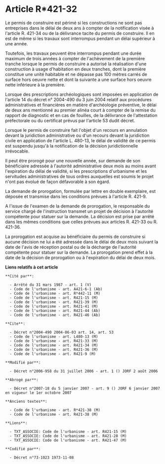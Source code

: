# Article R*421-32

Le permis de construire est périmé si les constructions ne sont pas entreprises dans le délai de deux ans à compter de la
notification visée à l'article R. 421-34 ou de la délivrance tacite du permis de construire. Il en est de même si les travaux
sont interrompus pendant un délai supérieur à une année.

Toutefois, les travaux peuvent être interrompus pendant une durée maximum de trois années à compter de l'achèvement de la
première tranche lorsque le permis de construire a autorisé la réalisation d'une construction à usage d'habitation en deux
tranches, dont la première constitue une unité habitable et ne dépasse pas 100 mètres carrés de surface hors oeuvre nette et
dont la suivante a une surface hors oeuvre nette inférieure à la première.

Lorsque des prescriptions archéologiques sont imposées en application de l'article 14 du décret n° 2004-490 du 3 juin 2004
relatif aux procédures administratives et financières en matière d'archéologie préventive, le délai de deux ans mentionné au
premier alinéa court à compter de la remise du rapport de diagnostic et en cas de fouilles, de la délivrance de l'attestation
préfectorale ou du certificat prévus par l'article 53 dudit décret.

Lorsque le permis de construire fait l'objet d'un recours en annulation devant la juridiction administrative ou d'un recours
devant la juridiction civile en application de l'article L. 480-13, le délai de validité de ce permis est suspendu jusqu'à la
notification de la décision juridictionnelle irrévocable.

Il peut être prorogé pour une nouvelle année, sur demande de son bénéficiaire adressée à l'autorité administrative deux mois
au moins avant l'expiration du délai de validité, si les prescriptions d'urbanisme et les servitudes administratives de tous
ordres auxquelles est soumis le projet n'ont pas évolué de façon défavorable à son égard.

La demande de prorogation, formulée par lettre en double exemplaire, est déposée et transmise dans les conditions prévues à
l'article R. 421-9.

A l'issue de l'examen de la demande de prorogation, le responsable du service chargé de l'instruction transmet un projet de
décision à l'autorité compétente pour statuer sur la demande. La décision est prise par arrêté dans les mêmes conditions que
celles prévues aux articles R. 421-33 ou R. 421-36.

La prorogation est acquise au bénéficiaire du permis de construire si aucune décision ne lui a été adressée dans le délai de
deux mois suivant la date de l'avis de réception postal ou de la décharge de l'autorité compétente pour statuer sur la
demande. La prorogation prend effet à la date de la décision de prorogation ou à l'expiration du délai de deux mois.

**Liens relatifs à cet article**

	**Cité par**:

	  - Arrêté du 31 mars 1987 - art. 1 (V)
	  - Code de l'urbanisme - art. A421-6-1 (Ab)
	  - Code de l'urbanisme - art. R*442-11 (M)
	  - Code de l'urbanisme - art. R421-15 (M)
	  - Code de l'urbanisme - art. R421-39 (M)
	  - Code de l'urbanisme - art. R421-41 (M)
	  - Code de l'urbanisme - art. R421-44 (Ab)
	  - Code de l'urbanisme - art. R421-46 (Ab)

	**Cite**:

	  - Décret n°2004-490 2004-06-03 art. 14, art. 53
	  - Code de l'urbanisme - art. L480-13 (M)
	  - Code de l'urbanisme - art. R421-33 (M)
	  - Code de l'urbanisme - art. R421-34 (M)
	  - Code de l'urbanisme - art. R421-36 (M)
	  - Code de l'urbanisme - art. R421-9 (M)

	**Modifié par**:

	  - Décret n°2006-958 du 31 juillet 2006 - art. 1 () JORF 2 août 2006

	**Abrogé par**:

	  - Décret n°2007-18 du 5 janvier 2007 - art. 9 () JORF 6 janvier 2007 en vigueur le 1er octobre 2007

	**Anciens textes**:

	  - Code de l'urbanisme - art. R*421-38 (M)
	  - Code de l'urbanisme - art. R421-38 (M)

	**Liens**:

	  - TXT_ASSOCIE: Code de l'urbanisme - art. R421-15 (M)
	  - TXT_ASSOCIE: Code de l'urbanisme - art. R421-28 (M)
	  - TXT_ASSOCIE: Code de l'urbanisme - art. R421-47 (M)

	**Codifié par**:

	  - Décret n°73-1023 1973-11-08
